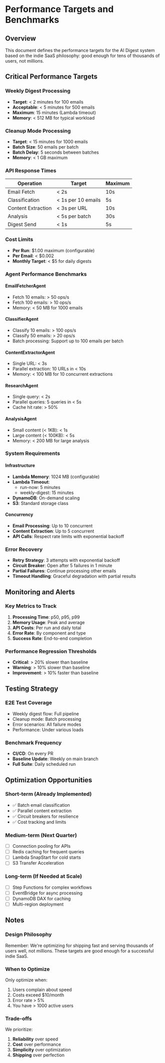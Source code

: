 # Performance Targets and Benchmarks

## Overview
This document defines the performance targets for the AI Digest system based on the indie SaaS philosophy: good enough for tens of thousands of users, not millions.

## Critical Performance Targets

### Weekly Digest Processing
- **Target**: < 2 minutes for 100 emails
- **Acceptable**: < 5 minutes for 500 emails
- **Maximum**: 15 minutes (Lambda timeout)
- **Memory**: < 512 MB for typical workload

### Cleanup Mode Processing
- **Target**: < 15 minutes for 1000 emails
- **Batch Size**: 50 emails per batch
- **Batch Delay**: 5 seconds between batches
- **Memory**: < 1 GB maximum

### API Response Times
| Operation | Target | Maximum |
|-----------|--------|---------|
| Email Fetch | < 2s | 10s |
| Classification | < 1s per 10 emails | 5s |
| Content Extraction | < 3s per URL | 10s |
| Analysis | < 5s per batch | 30s |
| Digest Send | < 1s | 5s |

### Cost Limits
- **Per Run**: $1.00 maximum (configurable)
- **Per Email**: < $0.002
- **Monthly Target**: < $5 for daily digests

### Agent Performance Benchmarks

#### EmailFetcherAgent
- Fetch 10 emails: > 50 ops/s
- Fetch 100 emails: > 10 ops/s
- Memory: < 50 MB for 1000 emails

#### ClassifierAgent
- Classify 10 emails: > 100 ops/s
- Classify 50 emails: > 20 ops/s
- Batch processing: Support up to 100 emails per batch

#### ContentExtractorAgent
- Single URL: < 3s
- Parallel extraction: 10 URLs in < 10s
- Memory: < 100 MB for 10 concurrent extractions

#### ResearchAgent
- Single query: < 2s
- Parallel queries: 5 queries in < 5s
- Cache hit rate: > 50%

#### AnalysisAgent
- Small content (< 1KB): < 1s
- Large content (< 100KB): < 5s
- Memory: < 200 MB for large analysis

### System Requirements

#### Infrastructure
- **Lambda Memory**: 1024 MB (configurable)
- **Lambda Timeout**: 
  - run-now: 5 minutes
  - weekly-digest: 15 minutes
- **DynamoDB**: On-demand scaling
- **S3**: Standard storage class

#### Concurrency
- **Email Processing**: Up to 10 concurrent
- **Content Extraction**: Up to 5 concurrent
- **API Calls**: Respect rate limits with exponential backoff

### Error Recovery
- **Retry Strategy**: 3 attempts with exponential backoff
- **Circuit Breaker**: Open after 5 failures in 1 minute
- **Partial Failures**: Continue processing other emails
- **Timeout Handling**: Graceful degradation with partial results

## Monitoring and Alerts

### Key Metrics to Track
1. **Processing Time**: p50, p95, p99
2. **Memory Usage**: Peak and average
3. **API Costs**: Per run and daily total
4. **Error Rate**: By component and type
5. **Success Rate**: End-to-end completion

### Performance Regression Thresholds
- **Critical**: > 20% slower than baseline
- **Warning**: > 10% slower than baseline
- **Improvement**: > 10% faster than baseline

## Testing Strategy

### E2E Test Coverage
- Weekly digest flow: Full pipeline
- Cleanup mode: Batch processing
- Error scenarios: All failure modes
- Performance: Under various loads

### Benchmark Frequency
- **CI/CD**: On every PR
- **Baseline Update**: Weekly on main branch
- **Full Suite**: Daily scheduled run

## Optimization Opportunities

### Short-term (Already Implemented)
- ✅ Batch email classification
- ✅ Parallel content extraction
- ✅ Circuit breakers for resilience
- ✅ Cost tracking and limits

### Medium-term (Next Quarter)
- [ ] Connection pooling for APIs
- [ ] Redis caching for frequent queries
- [ ] Lambda SnapStart for cold starts
- [ ] S3 Transfer Acceleration

### Long-term (If Needed at Scale)
- [ ] Step Functions for complex workflows
- [ ] EventBridge for async processing
- [ ] DynamoDB DAX for caching
- [ ] Multi-region deployment

## Notes

### Design Philosophy
Remember: We're optimizing for shipping fast and serving thousands of users well, not millions. These targets are good enough for a successful indie SaaS.

### When to Optimize
Only optimize when:
1. Users complain about speed
2. Costs exceed $10/month
3. Error rate > 5%
4. You have > 1000 active users

### Trade-offs
We prioritize:
1. **Reliability** over speed
2. **Cost** over performance  
3. **Simplicity** over optimization
4. **Shipping** over perfection